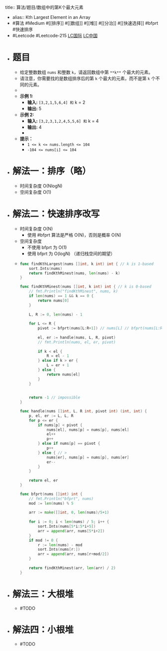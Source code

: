 title:: 算法/题目/数组中的第K个最大元素

- alias:: Kth Largest Element in an Array
- #算法 #Medium #[[排序]] #[[数组]] #[[堆]] #[[分治]] #[[快速选择]] #bfprt #快速排序
- #Leetcode #Leetcode-215 [LC国际](https://leetcode.com/problems/kth-largest-element-in-an-array/) [LC中国](https://leetcode-cn.com/problems/kth-largest-element-in-an-array/)
- # 题目
	- 给定整数数组 `nums` 和整数 `k`，请返回数组中第 `**k**` 个最大的元素。
	- 请注意，你需要找的是数组排序后的第 `k` 个最大的元素，而不是第 `k` 个不同的元素。
	-
	- **示例 1:**
		- **输入:** `[3,2,1,5,6,4] 和` k = 2
		- **输出:** 5
	- **示例 2:**
		- **输入:** `[3,2,3,1,2,4,5,5,6] 和` k = 4
		- **输出:** 4
		-
	- **提示：**
		- `1 <= k <= nums.length <= 104`
		- `-104 <= nums[i] <= 104`
- # 解法一：排序（略）
	- 时间复杂度 O(NlogN)
	- 空间复杂度 O(1)
- # 解法二：快速排序改写
	- 时间复杂度 O(N)
		- 使用 #bfprt 算法是严格 O(N)，否则是概率 O(N)
	- 空间复杂度
		- 不使用 bfprt 为 O(1)
		- 使用 bfprt 为 O(logN) （递归栈空间的期望）
	- ```go
	  func findKthLargest(nums []int, k int) int { // k is 1-based    
	      sort.Ints(nums)
	      return findKthMinest(nums, len(nums) - k)
	  }
	  
	  func findKthMinest(nums []int, k int) int { // k is 0-based
	      // fmt.Println("findKthMinest", nums, k)
	      if len(nums) == 1 && k == 0 {
	          return nums[0]
	      }
	      
	      L, R := 0, len(nums) - 1
	      
	      for L <= R {
	          pivot := bfprt(nums[L:R+1]) // nums[L] // bfprt(nums[L:R+1])
	          
	          el, er := handle(nums, L, R, pivot)
	          // fmt.Println(nums, el, er, pivot)
	          
	          if k < el {
	              R = el - 1
	          } else if k > er {
	              L = er + 1
	          } else {
	              return nums[el]
	          }
	      }
	      
	      
	      return -1 // impossible
	  }
	  
	  func handle(nums []int, L, R int, pivot int) (int, int) {
	      p, el, er := L, L, R
	      for p <= er {
	          if nums[p] < pivot {
	              nums[el], nums[p] = nums[p], nums[el]
	              el++
	              p++
	          } else if nums[p] == pivot {
	              p++
	          } else { // >
	              nums[er], nums[p] = nums[p], nums[er]
	              er--
	          }
	      }
	      
	      return el, er
	  }
	  
	  func bfprt(nums []int) int {
	      // fmt.Println("bfprt", nums)
	      mod := len(nums) % 5
	      
	      arr := make([]int, 0, len(nums)/5+1)
	      
	      for i := 0; i < len(nums) / 5; i++ {
	          sort.Ints(nums[5*i:5*i+5])
	          arr = append(arr, nums[5*i+2])
	      }
	      if mod != 0 {
	          r := len(nums) - mod
	          sort.Ints(nums[r:])
	          arr = append(arr, nums[r+mod/2])
	      }
	      
	      return findKthMinest(arr, len(arr) / 2)
	  }
	  ```
- # 解法三：大根堆
	- #TODO
- # 解法四：小根堆
	- #TODO